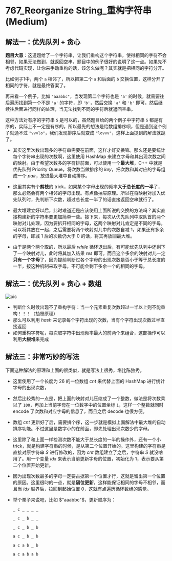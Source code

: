 # 767_Reorganize String_重构字符串 (Medium)

## 解法一：优先队列 + 贪心

**题目大意**：这道题给了一个字符串，让我们重构这个字符串，使得相同的字符不会相邻，如果无法做到，就返回空串，题目中的例子很好的说明了这一点。如果先不考虑代码实现，让你来手动重构的话，该怎么做呢？其实就是把相同的字符分开。

比如例子1中，两个 `a` 相邻了，所以把第二个 `a` 和后面的 `b` 交换位置，这样分开了相同的字符，就是最终答案了。

再来看一个例子，比如 `"aaabbc"`，当发现第二个字符也是 `'a'` 的时候，就需要往后遍历找到第一个不是 `'a'` 的字符，即 `'b'`，然后交换 `'a'` 和 `'b'` 即可，然后继续往后面进行同样的处理，当无法找到不同的字符后就返回空串。

这种方法对有序的字符串 `S` 是可以的，虽然题目给的两个例子中字符串 `S` 都是有序的，实际上不一定是有序的。所以最先的想法是给数组排序呗，但是遇到这个例子就通不过 `"vvvlo"`，我们发现排序后就变成 `"lovvv"`，这样上面提到的解法就跪了。

- 其实这里次数出现多的字符串需要在前面，这样才好交换嘛。那么还是要统计每个字符串出现的次数啊，这里使用 HashMap 来建立字母和其出现次数之间的映射。由于希望次数多的字符排前面，可以使用一个**最大堆**，C++ 中就是优先队列 Priority Queue，将次数当做排序的 $key$，把次数和其对应的字母组成一个 $pair$，放进最大堆中自动排序。

- 这里其实有个**剪枝**的 trick，如果某个字母出现的频率**大于总长度的一半**了，那么必然会有两个相邻的字母出现。有点像抽屉原理。所以在将映射对加入优先队列时，先判断下次数，超过总长度一半了的话直接返回空串就行了。

- 最大堆建立好以后，此时难道还是应该使用上面所说的交换的方法吗？其实直接构建新的字符串要更加简单一些。接下来，每次从优先队列中取队首的两个映射对儿处理，因为要拆开相同的字母，这两个映射对儿肯定是不同的字母，可以将其放在一起，之后需要将两个映射对儿中的次数自减 $1$，如果还有多余的字母，即减 $1$ 后的次数仍大于 $0$ 的话，将其再放回最大堆。

- 由于是两个两个取的，所以最后 $while$ 循环退出后，有可能优先队列中还剩下了一个映射对儿，此时将其加入结果 $res$ 即可。而且这个多余的映射对儿一定**只有一个字母**了，因为提前判断过各个字母的出现次数是否小于等于总长度的一半，按这种机制来取字母，不可能会剩下多余一个的相同的字母。

## 解法二：优先队列 + 贪心 + 数组

![pic](https://cdn.acwing.com/media/article/image/2020/11/30/40343_4bb92aa933-QQ%E6%88%AA%E5%9B%BE20201130203117.png)

- 判断什么时候出现不了重构字符：当一个元素重复次数超过一半以上则不能重构！！！（抽屉原理）
- 那么可以利用 $hash$ 来记录每个字符出现的次数，当有个字符出现次数过半直接返回
- 如何重构字符呢，每次取字符中出现频率最大的前两个来组合，这部操作可以利用**大根堆**来完成

## 解法三：非常巧妙的写法

下面这种解法的原理和上面的很类似，就是写法上很秀，堪比陈独秀。

- 这里使用了一个长度为 $26$ 的一位数组 $cnt$ 来代替上面的 HashMap 进行统计字母的出现次数，

- 然后比较秀的一点是，把上面的映射对儿压缩成了一个整数，做法是将次数乘以了 `100`，再加上当前字母在一位数字中的位置坐标 `i`，这样一个整数就同时 encode 了次数和对应字母的信息了，而且之后 decode 也很方便。

- 数组 $cnt$ 更新好了后，需要排个序，这一步就是模拟上面解法中最大堆的自动排序功能。不过这里是数字小的在前面，即先处理出现次数少的字母。

- 这里除了和上面一样检测次数不能大于总长度的一半的操作外，还有一个小 trick，就是构建字符串的时候，是从第二个位置开始的。这里构建的字符串是直接对原字符串 $S$ 进行修改的，因为 $cnt$ 数组建立了之后，字符串 $S$ 就没啥用了。用一个变量 $idx$ 来表示当前更新字母的位置，初始化为 $1$，表示要从第二个位置开始更新。

- 因为出现次数最多的字母一定要占据第一个位置才行，这就是留出第一个位置的原因。这里很叼的一点，就是**隔位更新**，这样能保证相同的字母不相邻，而且当 $idx$ 越界后，拉回到起始位置 $0$，这就有点遍历循环数组的感觉。

- 举个栗子来说吧，比如 $"aaabbc"$，更新顺序为：

    ```    
    _ c _ _ _ _

    _ c _ b _ _

    _ c _ b _ b

    a c _ b _ b

    a c a b _ b

    a c a b a b
    ```
